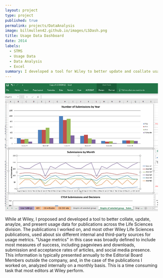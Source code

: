 ```yaml
---
layout: project
type: project
published: true
permalink: projects/DataAnalysis
image: billmullen42.github.io/images/LSDash.png
title: Usage Data Dashboard
date: 2014
labels:
  - STMS
  - Usage Data
  - Data Analysis
  - Excel
summary: I developed a tool for Wiley to better update and coallate usage data from multiple sources.
---
```


<img class="ui medium right floated rounded image" src="/images/LSDash2.png">

While at Wiley, I proposed and developed a tool to better collate, update, anaylze, and present usage data for publications across the Life Sciences division. The publications I worked on, and most other Wiley Life Sciences publications, used about six different internal and third-party sources for usage metrics. "Usage metrics" in this case was broadly defined to include most measures of success, including pageviews and downloads, submission and acceptance rates of articles, and social media presence. This information is typically presented annually to the Editorial Board Members outside the company, and, in the case of the publications I worked on, analyzed internally on a monthly basis. This is a time consuming task that most editors at Wiley perform.


